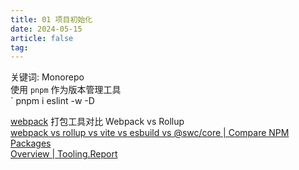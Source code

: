 ```yaml
---
title: 01 项目初始化
date: 2024-05-15
article: false
tag:
---
```


关键词: Monorepo  
使用 `pnpm` 作为版本管理工具  
` pnpm i eslint -w -D 

[webpack](../../前端专题/webpack/webpack) 打包工具对比 Webpack vs Rollup  
[webpack vs rollup vs vite vs esbuild vs @swc/core | Compare NPM Packages](https://npm-compare.com/webpack,rollup,vite,esbuild,@swc/core)  
[Overview | Tooling.Report](https://bundlers.tooling.report/)
